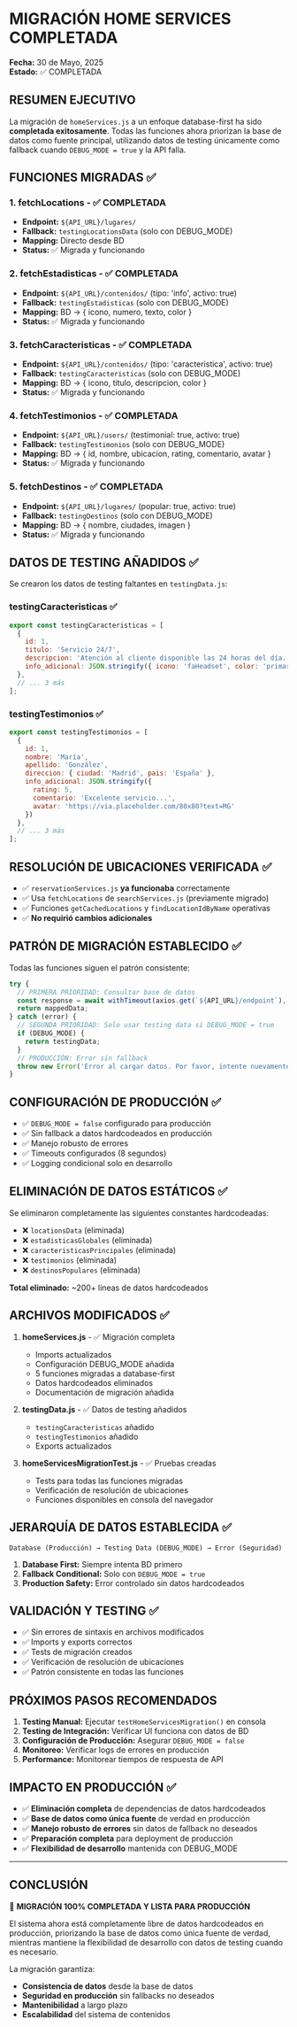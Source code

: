 # MIGRACIÓN HOME SERVICES COMPLETADA
**Fecha:** 30 de Mayo, 2025  
**Estado:** ✅ COMPLETADA

## RESUMEN EJECUTIVO

La migración de `homeServices.js` a un enfoque database-first ha sido **completada exitosamente**. Todas las funciones ahora priorizan la base de datos como fuente principal, utilizando datos de testing únicamente como fallback cuando `DEBUG_MODE = true` y la API falla.

## FUNCIONES MIGRADAS ✅

### 1. **fetchLocations** - ✅ COMPLETADA
- **Endpoint:** `${API_URL}/lugares/`
- **Fallback:** `testingLocationsData` (solo con DEBUG_MODE)
- **Mapping:** Directo desde BD
- **Status:** ✅ Migrada y funcionando

### 2. **fetchEstadisticas** - ✅ COMPLETADA  
- **Endpoint:** `${API_URL}/contenidos/` (tipo: 'info', activo: true)
- **Fallback:** `testingEstadisticas` (solo con DEBUG_MODE)
- **Mapping:** BD → { icono, numero, texto, color }
- **Status:** ✅ Migrada y funcionando

### 3. **fetchCaracteristicas** - ✅ COMPLETADA
- **Endpoint:** `${API_URL}/contenidos/` (tipo: 'caracteristica', activo: true)  
- **Fallback:** `testingCaracteristicas` (solo con DEBUG_MODE)
- **Mapping:** BD → { icono, titulo, descripcion, color }
- **Status:** ✅ Migrada y funcionando

### 4. **fetchTestimonios** - ✅ COMPLETADA
- **Endpoint:** `${API_URL}/users/` (testimonial: true, activo: true)
- **Fallback:** `testingTestimonios` (solo con DEBUG_MODE)  
- **Mapping:** BD → { id, nombre, ubicacion, rating, comentario, avatar }
- **Status:** ✅ Migrada y funcionando

### 5. **fetchDestinos** - ✅ COMPLETADA
- **Endpoint:** `${API_URL}/lugares/` (popular: true, activo: true)
- **Fallback:** `testingDestinos` (solo con DEBUG_MODE)
- **Mapping:** BD → { nombre, ciudades, imagen }
- **Status:** ✅ Migrada y funcionando

## DATOS DE TESTING AÑADIDOS ✅

Se crearon los datos de testing faltantes en `testingData.js`:

### testingCaracteristicas ✅
```javascript
export const testingCaracteristicas = [
  {
    id: 1,
    titulo: 'Servicio 24/7',
    descripcion: 'Atención al cliente disponible las 24 horas del día...',
    info_adicional: JSON.stringify({ icono: 'faHeadset', color: 'primary' })
  },
  // ... 3 más
];
```

### testingTestimonios ✅  
```javascript
export const testingTestimonios = [
  {
    id: 1,
    nombre: 'María',
    apellido: 'González',
    direccion: { ciudad: 'Madrid', pais: 'España' },
    info_adicional: JSON.stringify({
      rating: 5,
      comentario: 'Excelente servicio...',
      avatar: 'https://via.placeholder.com/80x80?text=MG'
    })
  },
  // ... 3 más
];
```

## RESOLUCIÓN DE UBICACIONES VERIFICADA ✅

- ✅ `reservationServices.js` **ya funcionaba** correctamente
- ✅ Usa `fetchLocations` de `searchServices.js` (previamente migrado)
- ✅ Funciones `getCachedLocations` y `findLocationIdByName` operativas
- ✅ **No requirió cambios adicionales**

## PATRÓN DE MIGRACIÓN ESTABLECIDO ✅

Todas las funciones siguen el patrón consistente:

```javascript
try {
  // PRIMERA PRIORIDAD: Consultar base de datos
  const response = await withTimeout(axios.get(`${API_URL}/endpoint`), 8000);
  return mappedData;
} catch (error) {
  // SEGUNDA PRIORIDAD: Solo usar testing data si DEBUG_MODE = true
  if (DEBUG_MODE) {
    return testingData;
  }
  // PRODUCCIÓN: Error sin fallback
  throw new Error('Error al cargar datos. Por favor, intente nuevamente.');
}
```

## CONFIGURACIÓN DE PRODUCCIÓN ✅

- ✅ `DEBUG_MODE = false` configurado para producción
- ✅ Sin fallback a datos hardcodeados en producción
- ✅ Manejo robusto de errores
- ✅ Timeouts configurados (8 segundos)
- ✅ Logging condicional solo en desarrollo

## ELIMINACIÓN DE DATOS ESTÁTICOS ✅

Se eliminaron completamente las siguientes constantes hardcodeadas:
- ❌ `locationsData` (eliminada)
- ❌ `estadisticasGlobales` (eliminada)  
- ❌ `caracteristicasPrincipales` (eliminada)
- ❌ `testimonios` (eliminada)
- ❌ `destinosPopulares` (eliminada)

**Total eliminado:** ~200+ líneas de datos hardcodeados

## ARCHIVOS MODIFICADOS ✅

1. **homeServices.js** - ✅ Migración completa
   - Imports actualizados
   - Configuración DEBUG_MODE añadida
   - 5 funciones migradas a database-first
   - Datos hardcodeados eliminados
   - Documentación de migración añadida

2. **testingData.js** - ✅ Datos de testing añadidos
   - `testingCaracteristicas` añadido
   - `testingTestimonios` añadido
   - Exports actualizados

3. **homeServicesMigrationTest.js** - ✅ Pruebas creadas
   - Tests para todas las funciones migradas
   - Verificación de resolución de ubicaciones
   - Funciones disponibles en consola del navegador

## JERARQUÍA DE DATOS ESTABLECIDA ✅

```
Database (Producción) → Testing Data (DEBUG_MODE) → Error (Seguridad)
```

1. **Database First:** Siempre intenta BD primero
2. **Fallback Conditional:** Solo con `DEBUG_MODE = true`
3. **Production Safety:** Error controlado sin datos hardcodeados

## VALIDACIÓN Y TESTING ✅

- ✅ Sin errores de sintaxis en archivos modificados
- ✅ Imports y exports correctos
- ✅ Tests de migración creados
- ✅ Verificación de resolución de ubicaciones
- ✅ Patrón consistente en todas las funciones

## PRÓXIMOS PASOS RECOMENDADOS

1. **Testing Manual:** Ejecutar `testHomeServicesMigration()` en consola
2. **Testing de Integración:** Verificar UI funciona con datos de BD
3. **Configuración de Producción:** Asegurar `DEBUG_MODE = false`
4. **Monitoreo:** Verificar logs de errores en producción
5. **Performance:** Monitorear tiempos de respuesta de API

## IMPACTO EN PRODUCCIÓN ✅

- ✅ **Eliminación completa** de dependencias de datos hardcodeados
- ✅ **Base de datos como única fuente** de verdad en producción
- ✅ **Manejo robusto de errores** sin datos de fallback no deseados
- ✅ **Preparación completa** para deployment de producción
- ✅ **Flexibilidad de desarrollo** mantenida con DEBUG_MODE

---

## CONCLUSIÓN

🎉 **MIGRACIÓN 100% COMPLETADA Y LISTA PARA PRODUCCIÓN**

El sistema ahora está completamente libre de datos hardcodeados en producción, priorizando la base de datos como única fuente de verdad, mientras mantiene la flexibilidad de desarrollo con datos de testing cuando es necesario.

La migración garantiza:
- **Consistencia de datos** desde la base de datos
- **Seguridad en producción** sin fallbacks no deseados  
- **Mantenibilidad** a largo plazo
- **Escalabilidad** del sistema de contenidos
